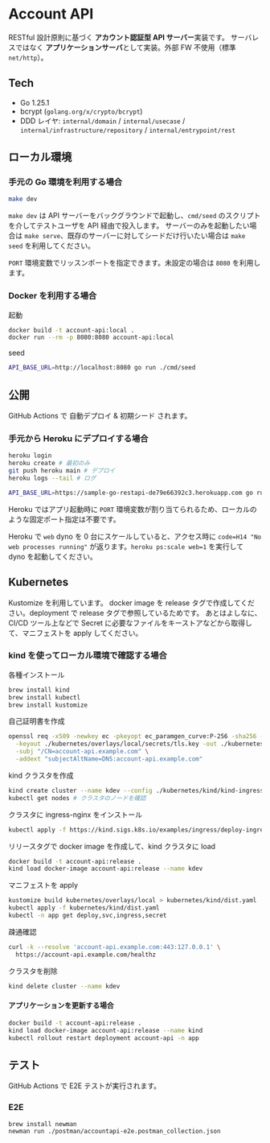 # Account API

RESTful 設計原則に基づく **アカウント認証型 API サーバー**実装です。
サーバレスではなく **アプリケーションサーバ**として実装。外部 FW 不使用（標準 `net/http`）。

## Tech

- Go 1.25.1
- bcrypt (`golang.org/x/crypto/bcrypt`)
- DDD レイヤ: `internal/domain` / `internal/usecase` / `internal/infrastructure/repository` / `internal/entrypoint/rest`

## ローカル環境

### 手元の Go 環境を利用する場合

```bash
make dev
```

`make dev` は API サーバーをバックグラウンドで起動し、`cmd/seed` のスクリプトを介してテストユーザを API 経由で投入します。
サーバーのみを起動したい場合は `make serve`、既存のサーバーに対してシードだけ行いたい場合は `make seed` を利用してください。

`PORT` 環境変数でリッスンポートを指定できます。未設定の場合は `8080` を利用します。

### Docker を利用する場合

起動

```bash
docker build -t account-api:local .
docker run --rm -p 8080:8080 account-api:local
```

seed

```bash
API_BASE_URL=http://localhost:8080 go run ./cmd/seed
```

## 公開

GitHub Actions で 自動デプロイ & 初期シード されます。

### 手元から Heroku にデプロイする場合

```bash
heroku login
heroku create # 最初のみ
git push heroku main # デプロイ
heroku logs --tail # ログ
```

```bash
API_BASE_URL=https://sample-go-restapi-de79e66392c3.herokuapp.com go run ./cmd/seed
```

Heroku ではアプリ起動時に `PORT` 環境変数が割り当てられるため、ローカルのような固定ポート指定は不要です。

Heroku で `web` dyno を 0 台にスケールしていると、アクセス時に `code=H14 "No web processes running"` が返ります。`heroku ps:scale web=1` を実行して dyno を起動してください。

## Kubernetes

Kustomize を利用しています。
docker image を release タグで作成してください。deployment で release タグで参照しているためです。
あとはよしなに、CI/CD ツール上などで Secret に必要なファイルをキーストアなどから取得して、マニフェストを apply してください。

### kind を使ってローカル環境で確認する場合

各種インストール

```bash
brew install kind
brew install kubectl
brew install kustomize
```

自己証明書を作成

```bash
openssl req -x509 -newkey ec -pkeyopt ec_paramgen_curve:P-256 -sha256 -days 365 -nodes \
  -keyout ./kubernetes/overlays/local/secrets/tls.key -out ./kubernetes/overlays/local/secrets/tls.crt \
  -subj "/CN=account-api.example.com" \
  -addext "subjectAltName=DNS:account-api.example.com"
```

kind クラスタを作成

```bash
kind create cluster --name kdev --config ./kubernetes/kind/kind-ingress.yaml
kubectl get nodes # クラスタのノードを確認
```

クラスタに ingress-nginx をインストール

```bash
kubectl apply -f https://kind.sigs.k8s.io/examples/ingress/deploy-ingress-nginx.yaml
```

リリースタグで docker image を作成して、kind クラスタに load

```bash
docker build -t account-api:release .
kind load docker-image account-api:release --name kdev
```

マニフェストを apply

```bash
kustomize build kubernetes/overlays/local > kubernetes/kind/dist.yaml
kubectl apply -f kubernetes/kind/dist.yaml
kubectl -n app get deploy,svc,ingress,secret
```

疎通確認

```bash
curl -k --resolve 'account-api.example.com:443:127.0.0.1' \
  https://account-api.example.com/healthz
```

クラスタを削除

```bash
kind delete cluster --name kdev
```

#### アプリケーションを更新する場合

```bash
docker build -t account-api:release .
kind load docker-image account-api:release --name kind
kubectl rollout restart deployment account-api -n app
```

## テスト

GitHub Actions で E2E テストが実行されます。

### E2E

```bash
brew install newman
newman run ./postman/accountapi-e2e.postman_collection.json
```

